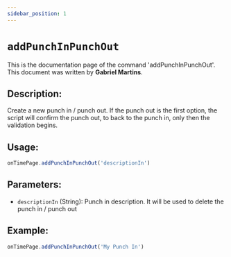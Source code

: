 ```yaml
---
sidebar_position: 1
---
```


# `addPunchInPunchOut`

This is the documentation page of the command 'addPunchInPunchOut'. This document was written by **Gabriel Martins**.

## Description:

Create a new punch in / punch out. If the punch out is the first option,
the script will confirm the punch out, to back to the punch in, only then the
validation begins.

## Usage:

```js
onTimePage.addPunchInPunchOut('descriptionIn')
```

## Parameters:

- `descriptionIn` (String): Punch in description. It will be used to delete the punch in / punch out

## Example:

```js
onTimePage.addPunchInPunchOut('My Punch In')
```